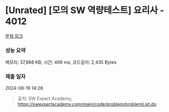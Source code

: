 # [Unrated] [모의 SW 역량테스트] 요리사 - 4012 

[문제 링크](https://swexpertacademy.com/main/code/problem/problemDetail.do?contestProbId=AWIeUtVakTMDFAVH) 

### 성능 요약

메모리: 37,868 KB, 시간: 469 ms, 코드길이: 2,435 Bytes

### 제출 일자

2024-08-19 14:28



> 출처: SW Expert Academy, https://swexpertacademy.com/main/code/problem/problemList.do